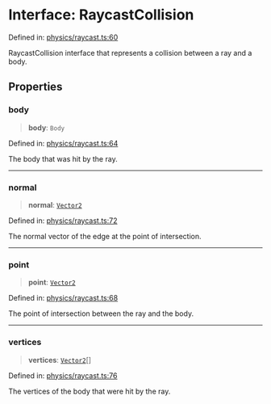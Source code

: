 # Interface: RaycastCollision

Defined in: [physics/raycast.ts:60](https://github.com/Forge-Game-Engine/Forge/blob/6eae4e51dbdc502818b1c2f3a3ffce9e4a1fd125/src/physics/raycast.ts#L60)

RaycastCollision interface that represents a collision between a ray and a body.

## Properties

### body

> **body**: `Body`

Defined in: [physics/raycast.ts:64](https://github.com/Forge-Game-Engine/Forge/blob/6eae4e51dbdc502818b1c2f3a3ffce9e4a1fd125/src/physics/raycast.ts#L64)

The body that was hit by the ray.

***

### normal

> **normal**: [`Vector2`](../classes/Vector2.md)

Defined in: [physics/raycast.ts:72](https://github.com/Forge-Game-Engine/Forge/blob/6eae4e51dbdc502818b1c2f3a3ffce9e4a1fd125/src/physics/raycast.ts#L72)

The normal vector of the edge at the point of intersection.

***

### point

> **point**: [`Vector2`](../classes/Vector2.md)

Defined in: [physics/raycast.ts:68](https://github.com/Forge-Game-Engine/Forge/blob/6eae4e51dbdc502818b1c2f3a3ffce9e4a1fd125/src/physics/raycast.ts#L68)

The point of intersection between the ray and the body.

***

### vertices

> **vertices**: [`Vector2`](../classes/Vector2.md)[]

Defined in: [physics/raycast.ts:76](https://github.com/Forge-Game-Engine/Forge/blob/6eae4e51dbdc502818b1c2f3a3ffce9e4a1fd125/src/physics/raycast.ts#L76)

The vertices of the body that were hit by the ray.
